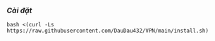 ### ***Cài đặt***
```
bash <(curl -Ls https://raw.githubusercontent.com/DauDau432/VPN/main/install.sh)
```
